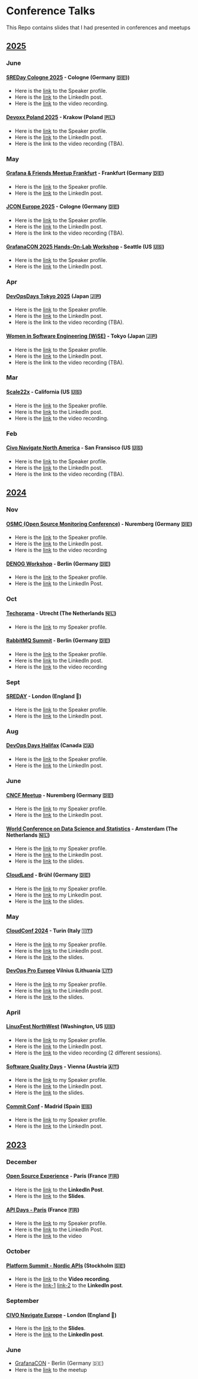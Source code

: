 # Conference Talks

This Repo contains slides that I had presented in conferences and meetups

## [2025](https://github.com/usmangt/talks/tree/master/2025)

### June

#### [SREDay Cologne 2025](https://sreday.com/2025-cologne-q2/) - Cologne (Germany 🇩🇪))

- Here is the [link](https://www.linkedin.com/posts/usmanlinux_learn-how-to-turn-your-github-data-into-interactive-activity-7336373732560543744-SKmh) to the Speaker profile.
- Here is the [link](https://www.linkedin.com/feed/update/urn:li:activity:7339208530446495744/) to the LinkedIn post.
- Here is the [link](https://www.youtube.com/watch?v=7Z8j0GTMyWU&list=PLqar5Efv1_YIkOTgVnSCqVHqYAbd8ciJr&index=1&pp=iAQB) to the video recording.

#### [Devoxx Poland 2025](https://devoxx.pl/) - Krakow (Poland 🇵🇱)

- Here is the [link](https://devoxx.pl/talk-details/?id=9682) to the Speaker profile.
- Here is the [link](https://www.linkedin.com/feed/update/urn:li:activity:7338830338900574208/) to the LinkedIn post.
- Here is the link to the video recording (TBA).

### May

#### [Grafana & Friends Meetup Frankfurt](https://www.meetup.com/grafana-friends-frankfurt/events/307071612/?eventOrigin=your_events) - Frankfurt (Germany 🇩🇪)

- Here is the [link](https://www.meetup.com/grafana-friends-frankfurt/events/307071612/?eventOrigin=your_events) to the Speaker profile.
- Here is the [link](https://www.linkedin.com/feed/update/urn:li:activity:7333342349672005633/) to the LinkedIn post.

#### [JCON Europe 2025](https://2025.europe.jcon.one/) - Cologne (Germany 🇩🇪)

- Here is the [link](https://schedule.jcon.one/speaker/445593cb-1817-4787-8ce7-6362ed4b055a) to the Speaker profile.
- Here is the [link](https://www.linkedin.com/feed/update/urn:li:activity:7319253509088923648/) to the LinkedIn post.
- Here is the link to the video recording (TBA).

#### [GrafanaCON 2025 **Hands-On-Lab Workshop**](https://grafana.com/events/grafanacon/) - Seattle (US 🇺🇸)

- Here is the [link](https://grafana.com/events/grafanacon/2025/hands-on-labs/best-practices-to-level-up-your-grafana-dashboarding-skills/) to the Speaker profile.
- Here is the [link](https://www.linkedin.com/feed/update/urn:li:activity:7317567155028332544/) to the LinkedIn post.

### Apr

#### [DevOpsDays Tokyo 2025](https://confengine.com/conferences/devopsdays-tokyo-2025) (Japan 🇯🇵)

- Here is the [link](https://confengine.com/conferences/devopsdays-tokyo-2025/proposal/21405/docker-grafana-best-practices-for-easy-deployments) to the Speaker profile.
- Here is the [link](https://www.linkedin.com/posts/usmanlinux_devopsdays-grafana-docker-activity-7318677629048418305-RByn/) to the LinkedIn post.
- Here is the link to the video recording (TBA).

#### [Women in Software Engineering (WiSE)](https://womeninsoftware.jp/) - Tokyo (Japan 🇯🇵)

- Here is the [link](https://www.linkedin.com/posts/womeninsoftwarejp_womeninsoftware-womeninsoftwareengineering-activity-7318422953195421696-ztnT/) to the Speaker profile.
- Here is the [link](https://www.linkedin.com/feed/update/urn:li:activity:7319570512383287296/) to the LinkedIn post.
- Here is the link to the video recording (TBA).

### Mar

#### [Scale22x](https://www.socallinuxexpo.org/scale/22x) - California (US 🇺🇸)

- Here is the [link](https://www.socallinuxexpo.org/scale/22x/speakers/syed-usman-ahmad) to the Speaker profile.
- Here is the [link](https://www.linkedin.com/posts/usmanlinux_grafana-scale22x-mysql-activity-7304090224224096256-yXLM/) to the LinkedIn post.
- Here is the [link](https://www.youtube.com/watch?v=-nJrugKKP1w&list=PLqar5Efv1_YIkOTgVnSCqVHqYAbd8ciJr&index=1&t=16181s&pp=iAQB) to the video recording.

### Feb

#### [Civo Navigate North America](https://www.civo.com/navigate/san-francisco/2025) - San Fransisco (US 🇺🇸)

- Here is the [link](https://www.civo.com/navigate/san-francisco/2025/speakers) to the Speaker profile.
- Here is the [link](https://www.linkedin.com/feed/update/urn:li:activity:7286034723292786689/) to the LinkedIn post.
- Here is the link to the video recording (TBA).

## [2024](https://github.com/usmangt/talks/tree/master/2024)

### Nov

#### [OSMC (Open Source Monitoring Conference)](https://osmc.de/) - Nuremberg (Germany 🇩🇪) 

- Here is the [link](https://osmc.de/talks/observe-your-github-repos-efficiently/) to the Speaker profile.
- Here is the [link](https://www.linkedin.com/posts/open-source-monitoring-conference_devops-sre-repositories-activity-7229743704243113984-Dn2c) to the LinkedIn post.
- Here is the [link](https://www.youtube.com/watch?v=0P6XLuAbCqM&list=PLqar5Efv1_YIkOTgVnSCqVHqYAbd8ciJr&index=11) to the video recording

#### [DENOG Workshop](https://www.denog.de/de/meetings/denog16/index.html) - Berlin (Germany 🇩🇪)

- Here is the [link](https://pretalx.com/denog16/talk/KFFYVH/) to the Speaker profile.
- Here is the [link](https://www.linkedin.com/posts/denog_denog16-activity-7257315303448104960-SNxk) to the LinkedIn Post.

### Oct

#### [Techorama](https://techorama.nl/) - Utrecht (The Netherlands 🇳🇱)

- Here is the [link](https://techorama.nl/speakers/speaker/syed-usman-ahmad/) to my Speaker profile.

#### [RabbitMQ Summit](https://www.rabbitmqsummit.com/rabbitmq-summit-2024/) - Berlin (Germany 🇩🇪)

- Here is the [link](https://rabbitmq-summit-2024.sessionize.com/speaker/445593cb-1817-4787-8ce7-6362ed4b055a) to the Speaker profile.
- Here is the [link](https://www.linkedin.com/posts/usmanlinux_rabbitmq-grafana-opensource-activity-7255158791153889280-DCbm) to the LinkedIn post.
- Here is the [link](https://www.youtube.com/watch?v=31QVCc2J3bM&list=PLqar5Efv1_YIkOTgVnSCqVHqYAbd8ciJr&index=10&pp=iAQB) to the video recording

### Sept

#### [SREDAY](https://sreday.com/2024-london/) - London (England 🏴󠁧󠁢󠁥󠁮󠁧󠁿)

- Here is the [link](https://sreday.com/2024-london/Syed_Usman_Ahmad_Grafana_Labs_Unlocking_key_metrics_and_patterns_using_Grafana) to the Speaker profile.
- Here is the [link](https://www.linkedin.com/posts/usmanlinux_sre-grafana-devops-activity-7244299200966852610-sX1W) to the LinkedIn post.

### Aug

#### [DevOps Days Halifax](https://devopsdays.org/events/2024-halifax/welcome/) (Canada 🇨🇦)
- Here is the [link](https://talks.devopsdays.org/devopsdays-halifax-2024/speaker/DLNR3D/) to the Speaker profile.
- Here is the [link](https://www.linkedin.com/posts/usmanlinux_grafana-devops-devopsdays-activity-7234825438563307521-TnPv) to the LinkedIn post.

### June

#### [CNCF Meetup](https://community.cncf.io/cloud-native-nurnberg/) - Nuremberg (Germany 🇩🇪)

- Here is the [link](https://www.meetup.com/kubernetes-nurnberg/events/301060697/) to my Speaker profile.
- Here is the [link](https://www.linkedin.com/posts/severinneumann_cncf-activity-7204874655877218306-Y6Zc?utm_source=share&utm_medium=member_desktop) to the LinkedIn post.

#### [World Conference on Data Science and Statistics](https://datascience.thepeopleevents.com/) - Amsterdam (The Netherlands 🇳🇱)

- Here is the [link](https://www.linkedin.com/posts/usmanlinux_datascienceweek-ai-machinelearning-activity-7205851815362318336-u5Lt?utm_source=share&utm_medium=member_desktop) to my Speaker profile.
- Here is the [link](https://www.linkedin.com/posts/data-science-meet_datascienceweek-grafana-datavisualization-activity-7215979179844993024-c8en?utm_source=share&utm_medium=member_desktop) to the LinkedIn post.
- Here is the [link](https://github.com/usmangt/talks/tree/master/2024/june/world-conf-data-science) to the slides.

#### [CloudLand](https://www.cloudland.org/en/archive/cloudland-2024/) - Brühl (Germany 🇩🇪)

- Here is the [link](https://meine.doag.org/events/cloudland/2024/agenda/#agendaId.4314) to my Speaker profile.
- Here is the [link](https://www.linkedin.com/posts/usmanlinux_doag-grafana-cloudnative-activity-7213550574217109505-ZQVG?utm_source=share&utm_medium=member_desktop) to my LinkedIn post.
- Here is the [link](https://github.com/usmangt/talks/tree/master/2024/june/cloudland) to the slides.

### May

#### [CloudConf 2024](https://2024.cloudconf.it/) - Turin (Italy 🇮🇹)

- Here is the [link](https://2024.cloudconf.it/) to my Speaker profile.
- Here is the [link](https://www.linkedin.com/posts/usmanlinux_grafana-cloud-api-activity-7201884761215148032-fRcU?utm_source=share&utm_medium=member_desktop) to the LinkedIn post.
- Here is the [link](https://github.com/usmangt/talks/tree/master/2024/may/devopspro) to the slides.

#### [DevOps Pro Europe](https://devopspro.lt/devops-pro-europe-2024/) Vilnius (Lithuania 🇱🇹)

- Here is the [link](https://events.pinetool.ai/3152/#speakers/958615?referrer%5Bpathname%5D=%2Fspeakers&referrer%5Bsearch%5D=&referrer%5Btitle%5D=Speakers) to my Speaker profile.
- Here is the [link](https://www.linkedin.com/posts/syed-usman-ahmad-b1415515_grafana-google-devops-activity-7199507432065114112-8EtB?utm_source=share&utm_medium=member_desktop) to the LinkedIn post.
- Here is the [link](https://github.com/usmangt/talks/blob/master/2024/may/devopspro/Usman%20Ahmad-Unlocking%20key%20metrics%20and%20patterns%20using%20Grafana-DevOpsPro-Vilnus-2024.pdf) to the slides.

### April

#### [LinuxFest NorthWest](https://2024.lfnw.org/) (Washington, US 🇺🇸)

- Here is the [link](https://lfnw2024.sessionize.com/speaker/445593cb-1817-4787-8ce7-6362ed4b055a) to my Speaker profile.
- Here is the [link](https://www.linkedin.com/posts/syed-usman-ahmad-b1415515_linux-opensourcecommunity-lfnw-activity-7190531840787537920-iFQz?utm_source=share&utm_medium=member_desktop) to the LinkedIn post.
- Here is the [link](https://www.youtube.com/watch?v=sTQ6GOplA7k&list=PLqar5Efv1_YIkOTgVnSCqVHqYAbd8ciJr&index=9) to the video recording (2 different sessions).

#### [Software Quality Days](https://www.software-quality-days.com/en/) - Vienna (Austria 🇦🇹)

- Here is the [link](https://www.software-quality-days.com/en/contribution?tx_comot_pi2%5Baction%5D=showContribution&tx_comot_pi2%5Bcontroller%5D=Planner&tx_comot_pi2%5Buid%5D=1206&cHash=c7c88b85ad8d52ae100845e58bb76788) to my Speaker profile.
- Here is the [link](https://www.linkedin.com/posts/syed-usman-ahmad-b1415515_grafana-dashboard-monitoring-activity-7188947306212216832-PjAR?utm_source=share&utm_medium=member_desktop) to the LinkedIn post.
- Here is the [link](https://github.com/usmangt/talks/blob/master/2024/apr/sqd/Usman%20Ahmad-Observe%20your%20GitHub%20repos%20efficiently%20-%20SWD%202024%20Vienna.pdf) to the slides.

#### [Commit Conf](https://2024.commit-conf.com/en/) - Madrid (Spain 🇪🇸)

- Here is the [link](https://koliseo.com/commit/2024/agenda/0) to my Speaker profile. 
- Here is the [link](https://www.linkedin.com/posts/syed-usman-ahmad-b1415515_monitoring-observability-grafana-activity-7188089763474681856-GYwv?utm_source=share&utm_medium=member_desktop) to the LinkedIn post.

## [2023](https://github.com/usmangt/talks/tree/master/2023)

### December 

#### [Open Source Experience](https://www.opensource-experience.com/en/) - Paris (France 🇫🇷)

- Here is the [link](https://www.linkedin.com/posts/syed-usman-ahmad-b1415515_osxp2023-osxp-opensource-activity-7133890650948657152-iE5p?utm_source=share&utm_medium=member_desktop) to the **LinkedIn Post**.
- Here is the [link](https://github.com/usmangt/talks/tree/master/2023/december/conference) to the **Slides**.

#### [API Days - Paris](https://www.apidays.global/paris2023/) (France 🇫🇷)

- Here is the [link](https://www.apidays.global/speaker/syed-usman-ahmad/) to my Speaker profile.
- Here is the [link](https://www.linkedin.com/posts/syed-usman-ahmad-b1415515_grafana-api-integration-activity-7140054860669886464-1bI1?utm_source=share&utm_medium=member_desktop) to the LinkedIn Post.
- Here is the [link](https://www.youtube.com/watch?v=B2H-KQxYIPM&list=PLqar5Efv1_YIkOTgVnSCqVHqYAbd8ciJr&index=8) to the video 

### October

#### [Platform Summit - Nordic APIs](https://nordicapis.com/) (Stockholm 🇸🇪)

- Here is the [link](https://www.youtube.com/watch?v=snQ_YDNYhF4&list=PLqar5Efv1_YIkOTgVnSCqVHqYAbd8ciJr&index=6) to the **Video recording**.
- Here is the [link-1](https://www.linkedin.com/posts/syed-usman-ahmad-b1415515_platformsummit2023-grafana-nordicapis-activity-7109180948537044992-2K_B?utm_source=share&utm_medium=member_desktop) [link-2](https://www.linkedin.com/posts/syed-usman-ahmad-b1415515_platformsummit2023-grafana-api-activity-7120423027875422208-Y-2U?utm_source=share&utm_medium=member_desktop) to the **LinkedIn post**.

### September

#### [CIVO Navigate Europe](https://www.civo.com/navigate/europe/2023) - London (England 🏴󠁧󠁢󠁥󠁮󠁧󠁿)

- Here is the [link](https://github.com/usmangt/talks/blob/master/2023/sept/conference/usman.ahmad%20-%20leveling%20up%20your%20grafana%20skills%20-%206.sept.2023-civo.pdf) to the **Slides**.
- Here is the [link](https://www.linkedin.com/posts/syed-usman-ahmad-b1415515_grafana-opensource-civo-activity-7090687158578999296-yNlE?utm_source=share&utm_medium=member_desktop) to the **LinkedIn post**.

### June
- [GrafanaCON](https://www.meetup.com/grafana-and-friends-berlin/events/292833226/) - Berlin (Germany 🇩🇪)
- Here is the [link](https://www.meetup.com/grafana-and-friends-berlin/events/292833226/) to the meetup

